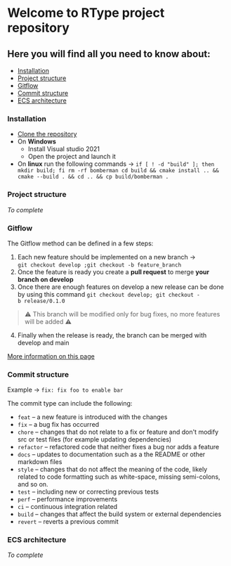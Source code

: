 # Welcome to RType project repository


## Here you will find all you need to know about:

- [Installation](#installation)
- [Project structure](#project-structure)
- [Gitflow](#gitflow)
- [Commit structure](#commit-structure)
- [ECS architecture](#ecs-architecture)

### Installation
- [Clone the repository](https://github.com/EpitechPromo2025/B-CPP-500-LYN-5-2-rtype-tania.bezancon)
- On **Windows**
    - Install Visual studio 2021
    - Open the project and launch it
 - On **linux** run the following commands -> ``if [ ! -d "build" ]; then mkdir build; fi
rm -rf bomberman
cd build && cmake install .. && cmake --build . && cd .. && cp build/bomberman .``
### Project structure
*To complete*

### Gitflow
The Gitflow method can be defined in a few steps:
1. Each new feature should be implemented on a new branch -> ``git checkout develop ;git checkout -b feature_branch``
2. Once the feature is ready you create a **pull request** to merge **your branch on develop**
3. Once there are enough features on develop a new release can be done by using this command ``git checkout develop; git checkout -b release/0.1.0``

> :warning: This branch will be modified only for bug fixes, no more features will be added :warning:

4. Finally when the release is ready, the branch can be merged with develop and main

[More information on this page](https://www.atlassian.com/fr/git/tutorials/comparing-workflows/gitflow-workflow)

### Commit structure

Example → `fix: fix foo to enable bar`

The commit type can include the following:

- `feat` – a new feature is introduced with the changes
- `fix` – a bug fix has occurred
- `chore` – changes that do not relate to a fix or feature and don't modify src or test files (for example updating dependencies)
- `refactor` – refactored code that neither fixes a bug nor adds a feature
- `docs` – updates to documentation such as a the README or other markdown files
- `style` – changes that do not affect the meaning of the code, likely related to code formatting such as white-space, missing semi-colons, and so on.
- `test` – including new or correcting previous tests
- `perf` – performance improvements
- `ci` – continuous integration related
- `build` – changes that affect the build system or external dependencies
- `revert` – reverts a previous commit

### ECS architecture
*To complete*

